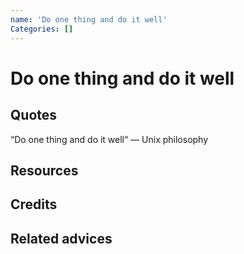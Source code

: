 ```yaml
---
name: 'Do one thing and do it well'
Categories: []
---
```

# Do one thing and do it well

## Quotes
“Do one thing and do it well“ — Unix philosophy
## Resources

## Credits

## Related advices

